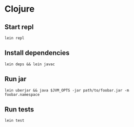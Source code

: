 # Clojure

## Start repl

    lein repl

## Install dependencies

    lein deps && lein javac

## Run jar

    lein uberjar && java $JVM_OPTS -jar path/to/foobar.jar -m foobar.namespace

## Run tests

    lein test
